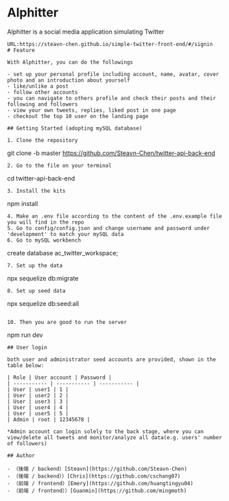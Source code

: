 # Alphitter

Alphitter is a social media application simulating Twitter
```
URL:https://steavn-chen.github.io/simple-twitter-front-end/#/signin
# Feature
 
With Alphitter, you can do the followings

- set up your personal profile including account, name, avatar, cover photo and an introduction about yourself
- like/unlike a post
- follow other accounts
- you can navigate to others profile and check their posts and their following and followers
- view your own tweets, replies, liked post in one page
- checkout the top 10 user on the landing page 

## Getting Started (adopting mySQL database)

1. Clone the repository
   ```
   git clone -b master https://github.com/Steavn-Chen/twitter-api-back-end
   ```
2. Go to the file on your terminal
   ```
   cd twitter-api-back-end
   ```
3. Install the kits
   ```
   npm install
   ```
4. Make an .env file according to the content of the .env.example file you will find in the repo
5. Go to config/config.json and change username and password under 'development' to match your mySQL data
6. Go to mySQL workbench
   ```
   create database ac_twitter_workspace;
   ```
7. Set up the data
   ```
   npx sequelize db:migrate
   ```
8. Set up seed data
   ```
   npx sequelize db:seed:all
   ```

10. Then you are good to run the server
   ```
   npm run dev
   ```
## User login

both user and administrator seed accounts are provided, shown in the table below:

| Role | User account | Password |
| ----------- | ----------- | ----------- |
| User | user1 | 1 |
| User | user2 | 2 |
| User | user3 | 3 |
| User | user4 | 4 |
| User | user5 | 5 |
| Admin | root | 12345678 |

*Admin account can login solely to the back stage, where you can view/delete all tweets and monitor/analyze all data(e.g. users' number of followers)

## Author

- （後端 / backend）[Steavn](https://github.com/Steavn-Chen)
- （後端 / backend））[Chris](https://github.com/cschang07)
- （前端 / frontend）[Emery](https://github.com/huangtingyu04)
- （前端 / frontend））[Guanmin](https://github.com/mingmoth)
